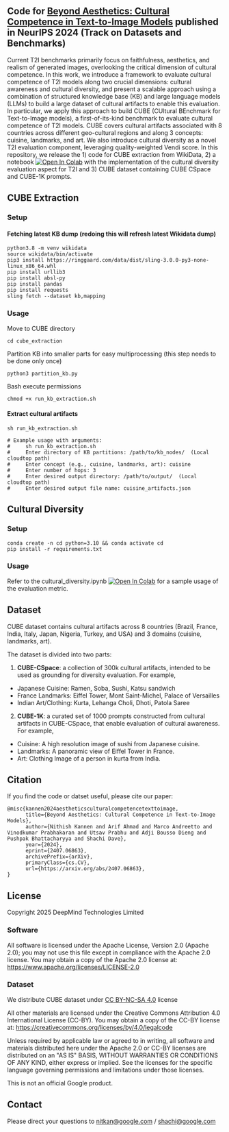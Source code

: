 

## Code for [Beyond Aesthetics: Cultural Competence in Text-to-Image Models](https://arxiv.org/abs/2407.06863) published in NeurIPS 2024 (Track on Datasets and Benchmarks)


Current T2I benchmarks primarily focus on faithfulness, aesthetics, and realism of generated images, overlooking the critical dimension of cultural competence. In this work, we introduce a framework to evaluate cultural competence of T2I models along two crucial dimensions: cultural awareness and cultural diversity, and present a scalable approach using a combination of structured knowledge base  (KB) and large language models (LLMs) to build a large dataset of cultural artifacts to enable this evaluation. In particular, we apply this approach to build CUBE (CUltural BEnchmark for Text-to-Image models), a first-of-its-kind benchmark to evaluate cultural competence of T2I models. CUBE covers cultural artifacts associated with 8 countries across different geo-cultural regions and along 3 concepts: cuisine, landmarks, and art. We also introduce cultural diversity as a novel T2I evaluation component, leveraging quality-weighted Vendi score. In this repository, we release the 1) code for CUBE extraction from WikiData, 2) a notebook [![Open In
Colab](https://colab.research.google.com/assets/colab-badge.svg)](https://colab.research.google.com/github/google-deepmind/cube/blob/master/cultural_diversity.ipynb) with the  implementation of the cultural diversity evaluation aspect for T2I and 3) CUBE dataset containing CUBE CSpace and CUBE-1K prompts.

## CUBE Extraction

### Setup

#### Fetching latest KB dump (redoing this will refresh latest Wikidata dump)

```
python3.8 -m venv wikidata
source wikidata/bin/activate
pip3 install https://ringgaard.com/data/dist/sling-3.0.0-py3-none-linux_x86_64.whl
pip install urllib3
pip install absl-py
pip install pandas
pip install requests
sling fetch --dataset kb,mapping
```



### Usage


Move to CUBE directory

```
cd cube_extraction
```

Partition KB into smaller parts for easy multiprocessing (this step needs to be
done only once)

```
python3 partition_kb.py
```

Bash execute permissions

```
chmod +x run_kb_extraction.sh
```

#### Extract cultural artifacts

```
sh run_kb_extraction.sh

# Example usage with arguments:
#     sh run_kb_extraction.sh
#     Enter directory of KB partitions: /path/to/kb_nodes/  (Local cloudtop path)
#     Enter concept (e.g., cuisine, landmarks, art): cuisine
#     Enter number of hops: 3
#     Enter desired output directory: /path/to/output/  (Local cloudtop path)
#     Enter desired output file name: cuisine_artifacts.json
```

## Cultural Diversity

###  Setup

```
conda create -n cd python=3.10 && conda activate cd
pip install -r requirements.txt
```

### Usage

Refer to the cultural_diversity.ipynb [![Open In
Colab](https://colab.research.google.com/assets/colab-badge.svg)](https://colab.research.google.com/github/google-deepmind/cube/blob/master/cultural_diversity.ipynb) for a sample usage of the evaluation metric.


## Dataset

CUBE dataset contains cultural artifacts across 8 countries (Brazil, France, India, Italy, Japan, Nigeria, Turkey, and USA) and 3 domains (cuisine, landmarks, art). 

The dataset is divided into two parts:
1. **CUBE-CSpace**: a collection of 300k cultural artifacts, intended to be used as grounding for diversity evaluation. For example,
* Japanese Cuisine: Ramen, Soba, Sushi, Katsu sandwich
* France Landmarks: Eiffel Tower, Mont Saint-Michel, Palace of Versailles
* Indian Art/Clothing: Kurta, Lehanga Choli, Dhoti, Patola Saree

2. **CUBE-1K**: a curated set of 1000 prompts constructed from cultural artifacts in CUBE-CSpace, that enable evaluation of cultural awareness. For example,
* Cuisine: A high resolution image of sushi from Japanese cuisine.
* Landmarks: A panoramic view of Eiffel Tower in France.
* Art: Clothing Image of a person in kurta from India.


## Citation

If you find the code or datset useful, please cite our paper:

```
@misc{kannen2024aestheticsculturalcompetencetexttoimage,
      title={Beyond Aesthetics: Cultural Competence in Text-to-Image Models},
      author={Nithish Kannen and Arif Ahmad and Marco Andreetto and Vinodkumar Prabhakaran and Utsav Prabhu and Adji Bousso Dieng and Pushpak Bhattacharyya and Shachi Dave},
      year={2024},
      eprint={2407.06863},
      archivePrefix={arXiv},
      primaryClass={cs.CV},
      url={https://arxiv.org/abs/2407.06863},
}
```

## License

Copyright 2025 DeepMind Technologies Limited

### Software


All software is licensed under the Apache License, Version 2.0 (Apache 2.0);
you may not use this file except in compliance with the Apache 2.0 license.
You may obtain a copy of the Apache 2.0 license at:
https://www.apache.org/licenses/LICENSE-2.0

### Dataset

We distribute CUBE dataset under [CC BY-NC-SA 4.0](https://creativecommons.org/licenses/by-nc-sa/4.0/deed.en) license 

All other materials are licensed under the Creative Commons Attribution 4.0
International License (CC-BY). You may obtain a copy of the CC-BY license at:
https://creativecommons.org/licenses/by/4.0/legalcode

Unless required by applicable law or agreed to in writing, all software and
materials distributed here under the Apache 2.0 or CC-BY licenses are
distributed on an "AS IS" BASIS, WITHOUT WARRANTIES OR CONDITIONS OF ANY KIND,
either express or implied. See the licenses for the specific language governing
permissions and limitations under those licenses.

This is not an official Google product.

## Contact

Please direct your questions to nitkan@google.com / shachi@google.com
